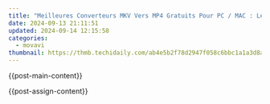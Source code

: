 ```yaml
---
title: "Meilleures Converteurs MKV Vers MP4 Gratuits Pour PC / MAC : Les Plus Performants !"
date: 2024-09-13 21:11:51
updated: 2024-09-14 12:15:58
categories:
  - movavi
thumbnail: https://thmb.techidaily.com/ab4e5b2f78d2947f058c6bbc1a1a3d8a464aeb89e644fffc47b69fb0b66b7027.jpg
---
```


{{post-main-content}}

<ins class="adsbygoogle"
     style="display:block"
     data-ad-format="autorelaxed"
     data-ad-client="ca-pub-7571918770474297"
     data-ad-slot="1223367746"></ins>

{{post-assign-content}}

<ins class="adsbygoogle"
     style="display:block"
     data-ad-client="ca-pub-7571918770474297"
     data-ad-slot="8358498916"
     data-ad-format="auto"
     data-full-width-responsive="true"></ins>
